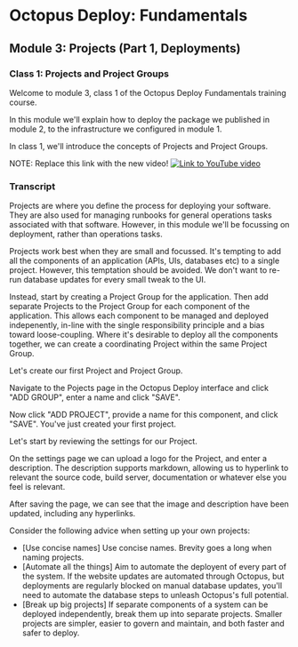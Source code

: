 # Octopus Deploy: Fundamentals
## Module 3: Projects (Part 1, Deployments)
### Class 1: Projects and Project Groups

Welcome to module 3, class 1 of the Octopus Deploy Fundamentals training course.

In this module we'll explain how to deploy the package we published in module 2, to the infrastructure we configured in module 1.

In class 1, we'll introduce the concepts of Projects and Project Groups.

NOTE: Replace this link with the new video!
[![Link to YouTube video](https://img.youtube.com/vi/gfaRUIlQybA/0.jpg)](https://www.youtube.com/embed/gfaRUIlQybA)

### Transcript

Projects are where you define the process for deploying your software. They are also used for managing runbooks for general operations tasks associated with that software. However, in this module we'll be focussing on deployment, rather than operations tasks.

Projects work best when they are small and focussed. It's tempting to add all the components of an application (APIs, UIs, databases etc) to a single project. However, this temptation should be avoided. We don't want to re-run database updates for every small tweak to the UI.

Instead, start by creating a Project Group for the application. Then add separate Projects to the Project Group for each component of the application. This allows each component to be managed and deployed indepenently, in-line with the single responsibility principle and a bias toward loose-coupling. Where it's desirable to deploy all the components together, we can create a coordinating Project within the same Project Group.

Let's create our first Project and Project Group.

Navigate to the Pojects page in the Octopus Deploy interface and click "ADD GROUP", enter a name and click "SAVE".

Now click "ADD PROJECT", provide a name for this component, and click "SAVE". You've just created your first project.

Let's start by reviewing the settings for our Project.

On the settings page we can upload a logo for the Project, and enter a description. The description supports markdown, allowing us to hyperlink to relevant the source code, build server, documentation or whatever else you feel is relevant.

After saving the page, we can see that the image and description have been updated, including any hyperlinks.

Consider the following advice when setting up your own projects:

- [Use concise names] Use concise names. Brevity goes a long when naming projects.
- [Automate all the things] Aim to automate the deployent of every part of the system. If the website updates are automated through Octopus, but deployments are regularly blocked on manual database updates, you'll need to automate the database steps to unleash Octopus's full potential.
- [Break up big projects] If separate components of a system can be deployed independently, break them up into separate projects. Smaller projects are simpler, easier to govern and maintain, and both faster and safer to deploy.

